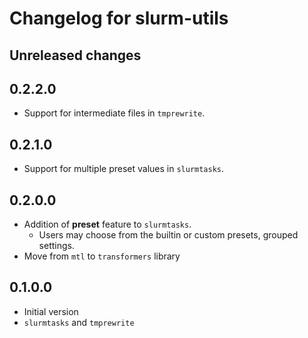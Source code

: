# Changelog for slurm-utils

## Unreleased changes

## 0.2.2.0

- Support for intermediate files in `tmprewrite`.

## 0.2.1.0

- Support for multiple preset values in `slurmtasks`.

## 0.2.0.0

- Addition of **preset** feature to `slurmtasks`. 
    - Users may choose from the builtin or custom presets, grouped settings.
- Move from `mtl` to `transformers` library

## 0.1.0.0

- Initial version
- `slurmtasks` and `tmprewrite`
